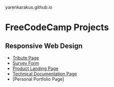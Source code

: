 yarenkarakus.github.io

# **FreeCodeCamp Projects**

## Responsive Web Design

- [Tribute Page](https:///yarenkarakus.github.io/tribute-page)
- [Survey Form](https://yarenkarakus.github.io/survey-form)
- [Product Landing Page](https://yarenkarakus.github.io/build-a-landing-page)
- [Technical Documentation Page](https://yarenkarakus.github.io/technical-page)
- [Personal Portfolio Page]
